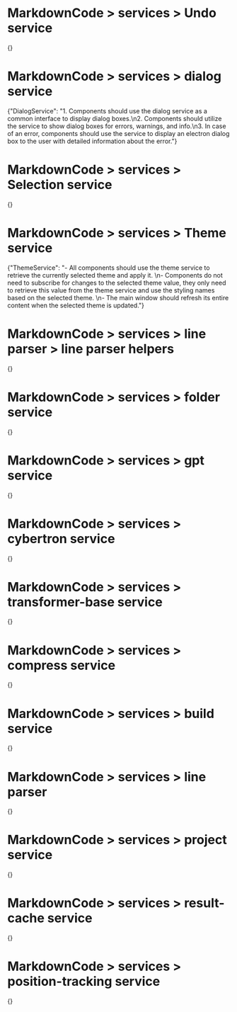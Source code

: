 # MarkdownCode > services > Undo service
{}
# MarkdownCode > services > dialog service
{"DialogService": "1. Components should use the dialog service as a common interface to display dialog boxes.\n2. Components should utilize the service to show dialog boxes for errors, warnings, and info.\n3. In case of an error, components should use the service to display an electron dialog box to the user with detailed information about the error."}
# MarkdownCode > services > Selection service
{}
# MarkdownCode > services > Theme service
{"ThemeService": "- All components should use the theme service to retrieve the currently selected theme and apply it. \n- Components do not need to subscribe for changes to the selected theme value, they only need to retrieve this value from the theme service and use the styling names based on the selected theme. \n- The main window should refresh its entire content when the selected theme is updated."}
# MarkdownCode > services > line parser > line parser helpers
{}
# MarkdownCode > services > folder service
{}
# MarkdownCode > services > gpt service
{}
# MarkdownCode > services > cybertron service
{}
# MarkdownCode > services > transformer-base service
{}
# MarkdownCode > services > compress service
{}
# MarkdownCode > services > build service
{}
# MarkdownCode > services > line parser
{}
# MarkdownCode > services > project service
{}
# MarkdownCode > services > result-cache service
{}
# MarkdownCode > services > position-tracking service
{}
